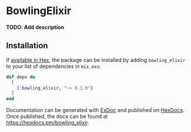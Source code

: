 # BowlingElixir

**TODO: Add description**

## Installation

If [available in Hex](https://hex.pm/docs/publish), the package can be installed
by adding `bowling_elixir` to your list of dependencies in `mix.exs`:

```elixir
def deps do
  [
    {:bowling_elixir, "~> 0.1.0"}
  ]
end
```

Documentation can be generated with [ExDoc](https://github.com/elixir-lang/ex_doc)
and published on [HexDocs](https://hexdocs.pm). Once published, the docs can
be found at <https://hexdocs.pm/bowling_elixir>.

